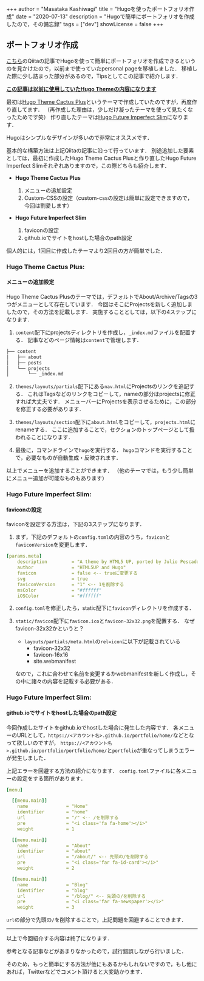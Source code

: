 +++
author = "Masataka Kashiwagi"
title = "Hugoを使ったポートフォリオ作成"
date = "2020-07-13"
description = "Hugoで簡単にポートフォリオを作成したので，その備忘録"
tags = ["dev"]
showLicense = false
+++

## ポートフォリオ作成

[こちら](https://qiita.com/ysdyt/items/a581277dd1312a0e83c3)のQiitaの記事でHugoを使って簡単にポートフォリオを作成できるというのを見かけたので，以前まで使っていたpersonal pageを移植しました．
移植した際に少し詰まった部分があるので，Tipsとしてこの記事で紹介します．

<u>**この記事は以前に使用していたHugo Themeの内容になります**</u>

最初は[Hugo Theme Cactus Plus](https://github.com/nodejh/hugo-theme-cactus-plus)というテーマで作成していたのですが，再度作り直してます．
（再作成した理由は，少しだけ凝ったテーマを使って見たくなったためです笑）
作り直したテーマは[Hugo Future Imperfect Slim](https://github.com/pacollins/hugo-future-imperfect-slim)になります．

Hugoはシンプルなデザインが多いので非常にオススメです．

基本的な構築方法は上記Qiitaの記事に沿って行っています．
別途追加した要素としては，最初に作成したHugo Theme Cactus Plusと作り直したHugo Future Imperfect Slimそれぞれありますので，この際どちらも紹介します．

* **Hugo Theme Cactus Plus**
    1. メニューの追加設定
    2. Custom-CSSの設定（custom-cssの設定は簡単に設定できますので，今回は割愛します）

* **Hugo Future Imperfect Slim**
    1. faviconの設定
    2. github.ioでサイトをhostした場合のpath設定

個人的には，1回目に作成したテーマより2回目の方が簡単でした．

### Hugo Theme Cactus Plus:

#### メニューの追加設定

Hugo Theme Cactus Plusのテーマでは，デフォルトでAbout/Archive/Tagsの3つがメニューとして存在しています．
今回はそこにProjectsを新しく追加しましたので，その方法を記載します．
実施することとしては，以下の4ステップになります．

1. `content`配下にprojectsディレクトリを作成し，`_index.md`ファイルを配置する．
記事などのページ情報は`content`で管理します．

```bash
├── content
│   ├── about
│   ├── posts
│   └── projects
│       └── _index.md
```

2. `themes/layouts/partials`配下にある`nav.html`にProjectsのリンクを追記する．
これはTagsなどのリンクをコピーして，nameの部分はprojectsに修正すれば大丈夫です．
メニューバーにProjectsを表示させるために，この部分を修正する必要があります．

3. `themes/layouts/section`配下に`about.html`をコピーして，`projects.html`にrenameする．
ここに追加することで，セクションのトップページとして扱われることになります．

4. 最後に，コマンドラインで`hugo`を実行する．
`hugo`コマンドを実行することで，必要なものが自動生成・反映されます．

以上でメニューを追加することができます．
（他のテーマでは，もう少し簡単にメニュー追加が可能なものもあります）

### Hugo Future Imperfect Slim:

#### faviconの設定

faviconを設定する方法は，下記の3ステップになります．

1. まず，下記のデフォルトの`config.toml`の内容のうち，`favicon`と`faviconVersion`を変更します．

```yaml
[params.meta]
    description         = "A theme by HTML5 UP, ported by Julio Pescador. Slimmed and enhanced by Patrick Collins. Multilingual by StatnMap. Powered by Hugo."
    author              = "HTML5UP and Hugo"
    favicon             = false <-- trueに変更する
    svg                 = true
    faviconVersion      = "1" <-- 1を削除する
    msColor             = "#ffffff"
    iOSColor            = "#ffffff"
```

2. `config.toml`を修正したら，static配下に`favicon`ディレクトリを作成する．

3. `static/favicon`配下に`favicon.ico`と`favicon-32x32.png`を配置する．
    なぜfavicon-32x32かというと？
	* `layouts/partials/meta.html`の`rel=icon`に以下が記載されている
	    * favicon-32x32
		* favicon-16x16
		* site.webmanifest

    なので，これに合わせて名前を変更するかwebmanifestを新しく作成し，その中に諸々の内容を記載する必要がある．

### Hugo Future Imperfect Slim:

#### github.ioでサイトをhostした場合のpath設定

今回作成したサイトをgithub.ioでhostした場合に発生した内容です．
各メニューのURLとして，`https://<アカウント名>.github.io/portfolio/home/`などとなって欲しいのですが，
`https://<アカウント名>.github.io/portfolio/portfolio/home/`と`portfolio`が重なってしまうエラーが発生しました．

上記エラーを回避する方法の紹介になります．
`config.toml`ファイルに各メニューの設定をする箇所があります．

```yaml
[menu]

  [[menu.main]]
    name              = "Home"
    identifier        = "home"
    url               = "/" <-- /を削除する
    pre               = "<i class='fa fa-home'></i>"
    weight            = 1

  [[menu.main]]
    name              = "About"
    identifier        = "about"
    url               = "/about/" <-- 先頭の/を削除する
    pre               = "<i class='far fa-id-card'></i>"
    weight            = 2

  [[menu.main]]
    name              = "Blog"
    identifier        = "blog"
    url               = "/blog/" <-- 先頭の/を削除する
    pre               = "<i class='far fa-newspaper'></i>"
    weight            = 3
```

`url`の部分で先頭の`/`を削除することで，上記問題を回避することできます．
***

以上で今回紹介する内容は終了になります．

参考となる記事などがあまりなかったので，試行錯誤しながら行いました．

そのため，もっと簡単にする方法が他にもあるかもしれないですので，もし他にあれば，Twitterなどでコメント頂けると大変助かります．